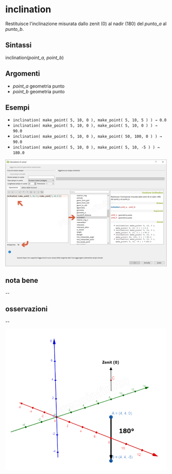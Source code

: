 # inclination

Restituisce l'inclinazione misurata dallo zenit (0) al nadir (180) del _punto_a_ al _punto_b_.

## Sintassi

inclination(_point_a, point_b_)

## Argomenti

* _point_a_ geometria punto
* _point_b_ geometria punto

## Esempi

* `inclination( make_point( 5, 10, 0 ), make_point( 5, 10, 5 ) ) → 0.0`
* `inclination( make_point( 5, 10, 0 ), make_point( 5, 10, 0 ) ) → 90.0`
* `inclination( make_point( 5, 10, 0 ), make_point( 50, 100, 0 ) ) → 90.0`
* `inclination( make_point( 5, 10, 0 ), make_point( 5, 10, -5 ) ) → 180.0`

![](/img/geometria/inclination/inclination1.png)

## nota bene

--

## osservazioni

--

![](/img/geometria/inclination/inclination2.png)